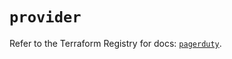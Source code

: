 # `provider`

Refer to the Terraform Registry for docs: [`pagerduty`](https://registry.terraform.io/providers/pagerduty/pagerduty/3.14.3/docs).

